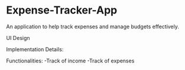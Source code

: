 # Expense-Tracker-App

An application to help track expenses and manage budgets effectively.

UI Design

Implementation Details:

Functionalities:
-Track of income
-Track of expenses


